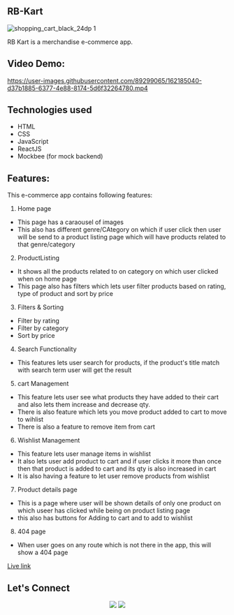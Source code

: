 ## RB-Kart
![shopping_cart_black_24dp 1](https://user-images.githubusercontent.com/89299065/162186949-367b563a-d911-4e0c-a123-736fa503ff80.png)

RB Kart is a merchandise e-commerce app.

## Video Demo:


https://user-images.githubusercontent.com/89299065/162185040-d37b1885-6377-4e88-8174-5d6f32264780.mp4

## Technologies used
 - HTML
 - CSS
 - JavaScript
 - ReactJS
 - Mockbee (for mock backend)
 
## Features:

This e-commerce app contains following features:

1. Home page
  - This page has a caraousel of images
  - This also has different genre/CAtegory on which if user click then user will be send to a product listing page which will have products related to that genre/category
2. ProductListing
  - It shows all the products related to on category on which user clicked when on home page
  - This page also has filters which lets user filter products based on rating, type of product and sort by price
3. Filters & Sorting
  - Filter by rating
  - Filter by category
  - Sort by price
4. Search Functionality
  - This features lets user search for products, if the product's title match with search term user will get the result
5. cart Management
  - This feature lets user see what products they have added to their cart and also lets them increase and decrease qty.
  - There is also feature which lets you move product added to cart to move to wihlist
  - There is also a feature to remove item from cart
6. Wishlist Management
  - This feature lets user manage items in wishlist
  - It also lets user add product to cart and if user clicks it more than once then that product is added to cart and its qty is also increased in cart
  - It is also having a feature to let user remove products from wishlist
7. Product details page
  - This is a page where user will be shown details of only one product on which useer has clicked while being on product listing page
  - this also has buttons for Adding to cart and to add to wishlist
8. 404 page
  - When user goes on any route which is not there in the app, this will show a 404 page


[Live link](https://rb-kart.netlify.app/)

## Let's Connect

<p align="center">
<a href="https://twitter.com/web_AshishSethi"><img src="https://img.shields.io/badge/Twitter-1DA1F2?style=for-the-badge&logo=twitter&logoColor=white"/></a>
<a href="https://www.linkedin.com/in/aashishsethii01"><img src="https://img.shields.io/badge/LinkedIn-0077B5?style=for-the-badge&logo=linkedin&logoColor=white"/></a>
</p>
